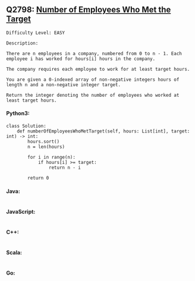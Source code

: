 ## Q2798: [Number of Employees Who Met the Target](https://leetcode.com/problems/number-of-employees-who-met-the-target/)

```
Difficulty Level: EASY
```

```
Description:

There are n employees in a company, numbered from 0 to n - 1. Each employee i has worked for hours[i] hours in the company.

The company requires each employee to work for at least target hours.

You are given a 0-indexed array of non-negative integers hours of length n and a non-negative integer target.

Return the integer denoting the number of employees who worked at least target hours.
```

#### Python3:

```
class Solution:
    def numberOfEmployeesWhoMetTarget(self, hours: List[int], target: int) -> int:
        hours.sort()
        n = len(hours)

        for i in range(n):
            if hours[i] >= target:
                return n - i

        return 0
```

#### Java:

```

```

#### JavaScript:

```

```

#### C++:

```

```

#### Scala:

```

```

#### Go:

```

```